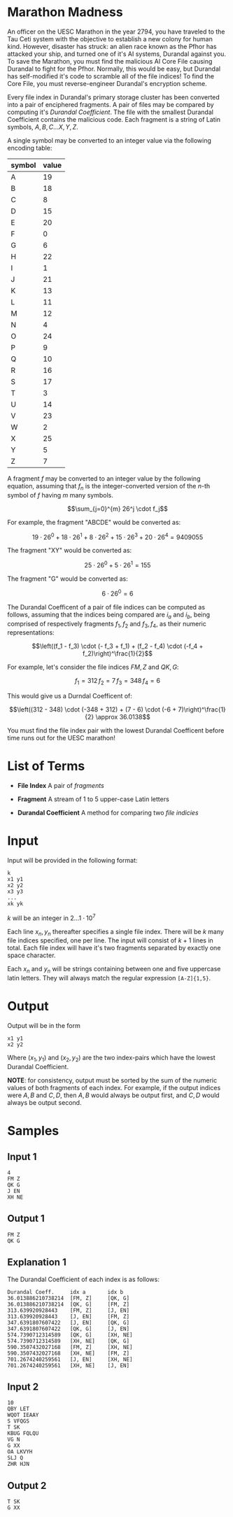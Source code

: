 # Marathon Madness

An officer on the UESC Marathon in the year 2794, you have traveled to the Tau
Ceti system with the objective to establish a new colony for human kind.
However, disaster has struck: an alien race known as the Pfhor has attacked
your ship, and turned one of it's AI systems, Durandal against you. To save the
Marathon, you must find the malicious AI Core File causing Durandal to fight
for the Pfhor. Normally, this would be easy, but Durandal has self-modified
it's code to scramble all of the file indices! To find the Core File, you must
reverse-engineer Durandal's encryption scheme.

Every file index in Durandal's primary storage cluster has been converted into
a pair of enciphered fragments. A pair of files may be compared by computing
it's *Durandal Coefficient*. The file with the smallest Durandal Coefficient
contains the malicious code. Each fragment is a string of Latin symbols, $A, B,
C\hdots X, Y, Z$.

A single symbol may be converted to an integer value via the following encoding
table:

| symbol | value |
|--------|-------|
| A | 19 |
| B | 18 |
| C | 8 |
| D | 15 |
| E | 20 |
| F | 0 |
| G | 6 |
| H | 22 |
| I | 1 |
| J | 21 |
| K | 13 |
| L | 11 |
| M | 12 |
| N | 4 |
| O | 24 |
| P | 9 |
| Q | 10 |
| R | 16 |
| S | 17 |
| T | 3 |
| U | 14 |
| V | 23 |
| W | 2 |
| X | 25 |
| Y | 5 |
| Z | 7 |

A fragment $f$ may be converted to an integer value by the following equation,
assuming that $f_n$ is the integer-converted version of the $n$-th symbol of
$f$ having $m$ many symbols.

$$\sum_{j=0}^{m} 26^j \cdot f_j$$

For example, the fragment "ABCDE" would be converted as:

$$19\cdot 26^0 + 18 \cdot 26^1 + 8 \cdot 26^2 + 15\cdot 26^3 + 20\cdot 26^4 = 9409055$$

The fragment "XY" would be converted as:

$$25 \cdot 26^0 + 5 \cdot 26^1 = 155$$

The fragment "G" would be converted as: 

$$6\cdot 26^0 = 6$$

The Durandal Coefficent of a pair of file indices can be computed as follows,
assuming that the indices being compared are $i_a$ and $i_b$, being comprised
of respectively fragments $f_1, f_2$ and $f_3, f_4$, as their numeric
representations:

$$\left((f_1 - f_3) \cdot (- f_3 + f_1) + (f_2 - f_4) \cdot (-f_4 + f_2)\right)^\frac{1}{2}$$

For example, let's consider the file indices $FM, Z$ and $QK, G$:

$$f_1 = 312 \, f_2 = 7 \, f_3 = 348\, f_4 = 6$$

This would give us a Durndal Coefficent of:

$$\left((312 - 348) \cdot (-348 + 312) + (7 - 6) \cdot (-6 + 7)\right)^\frac{1}{2} \approx 36.0138$$

You must find the file index pair with the lowest Durandal Coefficent before
time runs out for the UESC marathon!

# List of Terms

* **File Index** A pair of *fragments*

* **Fragment** A stream of 1 to 5 upper-case Latin letters

* **Durandal Coefficient** A method for comparing two *file indicies*

# Input

Input will be provided in the following format:

```
k
x1 y1
x2 y2
x3 y3
...
xk yk
```

$k$ will be an integer in $2\hdots1\cdot10^7$

Each line $x_n, y_n$ thereafter specifies a single file index. There will be
$k$ many file indices specified, one per line. The input will consist of $k+1$
lines in total. Each file index will have it's two fragments separated by
exactly one space character.

Each $x_n$ and $y_n$ will be strings containing between one and five uppercase
latin letters. They will always match the regular expression `[A-Z]{1,5}`.

# Output

Output will be in the form

```
x1 y1
x2 y2
```

Where ($x_1, y_1$) and ($x_2, y_2$) are the two index-pairs which have the
lowest Durandal Coefficient.

**NOTE**: for consistency, output must be sorted by the sum of the numeric
values of both fragments of each index. For example, if the output indices were
$A,B$ and $C,D$, then $A,B$ would always be output first, and $C,D$ would
always be output second.

# Samples

## Input 1

```
4
FM Z
QK G
J EN
XH NE
```

## Output 1

```
FM Z
QK G
```

## Explanation 1

The Durandal Coefficient of each index is as follows:

```
Durandal Coeff.		idx a		idx b
36.013886210738214	[FM, Z]		[QK, G]
36.013886210738214	[QK, G]		[FM, Z]
313.639920928443	[FM, Z]		[J, EN]
313.639920928443	[J, EN]		[FM, Z]
347.6391807607422	[J, EN]		[QK, G]
347.6391807607422	[QK, G]		[J, EN]
574.7390712314589	[QK, G]		[XH, NE]
574.7390712314589	[XH, NE]	[QK, G]
590.3507432027168	[FM, Z]		[XH, NE]
590.3507432027168	[XH, NE]	[FM, Z]
701.2674240259561	[J, EN]		[XH, NE]
701.2674240259561	[XH, NE]	[J, EN]
```

## Input 2

```
10
QBY LET
WQOT IEAAY
S VFQGS
T SK
KBUG FQLQU
VG N
G XX
OA LKVYH
SLJ Q
ZHR HJN
```

## Output 2

```
T SK
G XX
```
